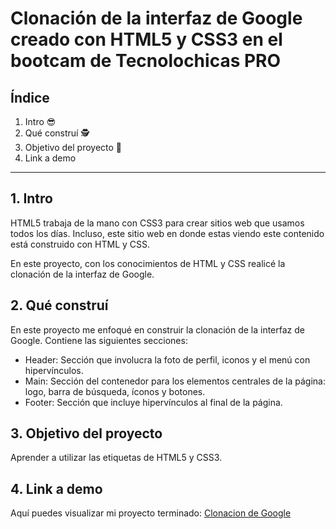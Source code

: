 # Clonación de la interfaz de Google creado con HTML5 y CSS3 en el bootcam de Tecnolochicas PRO



## Índice

1. Intro 😎
2. Qué construí 🕵️
3. Objetivo del proyecto 🫡
4. Link a demo 

****
## 1. Intro
HTML5 trabaja de la mano con CSS3 para crear sitios web que usamos todos los días. Incluso, este sitio web en donde estas viendo este contenido está construido con HTML y CSS.

En este proyecto, con los conocimientos de HTML y CSS realicé la clonación de la interfaz de Google.


## 2. Qué construí
En este proyecto me enfoqué en construir la clonación de la interfaz de Google.
Contiene las siguientes secciones:

* Header: Sección que involucra la foto de perfil, iconos y el menú con hipervínculos.
* Main: Sección del contenedor para los elementos centrales de la página: logo, barra de búsqueda, íconos y botones.
* Footer: Sección que incluye hipervínculos al final de la página.

## 3. Objetivo del proyecto
Aprender a utilizar las etiquetas de HTML5 y CSS3.

## 4. Link a demo
Aquí puedes visualizar mi proyecto terminado: [Clonacion de Google](#)
